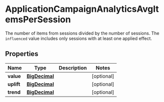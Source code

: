 

# ApplicationCampaignAnalyticsAvgItemsPerSession

The number of items from sessions divided by the number of sessions. The `influenced` value includes only sessions with at least one applied effect.
## Properties

Name | Type | Description | Notes
------------ | ------------- | ------------- | -------------
**value** | [**BigDecimal**](BigDecimal.md) |  |  [optional]
**uplift** | [**BigDecimal**](BigDecimal.md) |  |  [optional]
**trend** | [**BigDecimal**](BigDecimal.md) |  |  [optional]



